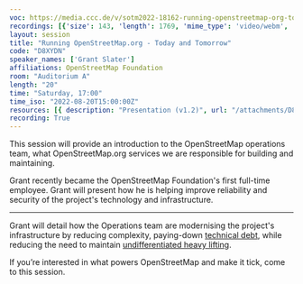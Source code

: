 ```yaml
---
voc: https://media.ccc.de/v/sotm2022-18162-running-openstreetmap-org-today-and-tomorrow
recordings: [{'size': 143, 'length': 1769, 'mime_type': 'video/webm', 'language': 'eng', 'filename': 'sotm2022-18162-eng-Running_OpenStreetMaporg_-_Today_and_Tomorrow_webm-hd.webm', 'state': 'new', 'folder': 'webm-hd', 'high_quality': True, 'width': 1920, 'height': 1080, 'updated_at': '2022-09-19T12:30:00.283+02:00', 'recording_url': 'https://cdn.media.ccc.de/events/sotm/2022/webm-hd/sotm2022-18162-eng-Running_OpenStreetMaporg_-_Today_and_Tomorrow_webm-hd.webm', 'url': 'https://api.media.ccc.de/public/recordings/61830', 'event_url': 'https://api.media.ccc.de/public/events/ced5974e-89a3-5fed-8640-4716ff5e20ae', 'conference_url': 'https://api.media.ccc.de/public/conferences/sotm2022'}, {'size': 66, 'length': 1769, 'mime_type': 'video/webm', 'language': 'eng', 'filename': 'sotm2022-18162-eng-Running_OpenStreetMaporg_-_Today_and_Tomorrow_webm-sd.webm', 'state': 'new', 'folder': 'webm-sd', 'high_quality': False, 'width': 720, 'height': 576, 'updated_at': '2022-09-19T12:27:04.895+02:00', 'recording_url': 'https://cdn.media.ccc.de/events/sotm/2022/webm-sd/sotm2022-18162-eng-Running_OpenStreetMaporg_-_Today_and_Tomorrow_webm-sd.webm', 'url': 'https://api.media.ccc.de/public/recordings/61828', 'event_url': 'https://api.media.ccc.de/public/events/ced5974e-89a3-5fed-8640-4716ff5e20ae', 'conference_url': 'https://api.media.ccc.de/public/conferences/sotm2022'}, {'size': 47, 'length': 1769, 'mime_type': 'video/mp4', 'language': 'eng', 'filename': 'sotm2022-18162-eng-Running_OpenStreetMaporg_-_Today_and_Tomorrow_sd.mp4', 'state': 'new', 'folder': 'h264-sd', 'high_quality': False, 'width': 720, 'height': 576, 'updated_at': '2022-09-19T12:07:04.288+02:00', 'recording_url': 'https://cdn.media.ccc.de/events/sotm/2022/h264-sd/sotm2022-18162-eng-Running_OpenStreetMaporg_-_Today_and_Tomorrow_sd.mp4', 'url': 'https://api.media.ccc.de/public/recordings/61823', 'event_url': 'https://api.media.ccc.de/public/events/ced5974e-89a3-5fed-8640-4716ff5e20ae', 'conference_url': 'https://api.media.ccc.de/public/conferences/sotm2022'}, {'size': 27, 'length': 1769, 'mime_type': 'audio/mpeg', 'language': 'eng', 'filename': 'sotm2022-18162-eng-Running_OpenStreetMaporg_-_Today_and_Tomorrow_mp3.mp3', 'state': 'new', 'folder': 'mp3', 'high_quality': False, 'width': 0, 'height': 0, 'updated_at': '2022-09-19T12:06:03.380+02:00', 'recording_url': 'https://cdn.media.ccc.de/events/sotm/2022/mp3/sotm2022-18162-eng-Running_OpenStreetMaporg_-_Today_and_Tomorrow_mp3.mp3', 'url': 'https://api.media.ccc.de/public/recordings/61822', 'event_url': 'https://api.media.ccc.de/public/events/ced5974e-89a3-5fed-8640-4716ff5e20ae', 'conference_url': 'https://api.media.ccc.de/public/conferences/sotm2022'}, {'size': 114, 'length': 1769, 'mime_type': 'video/mp4', 'language': 'eng', 'filename': 'sotm2022-18162-eng-Running_OpenStreetMaporg_-_Today_and_Tomorrow_hd.mp4', 'state': 'new', 'folder': 'h264-hd', 'high_quality': True, 'width': 1920, 'height': 1080, 'updated_at': '2022-09-19T11:12:57.328+02:00', 'recording_url': 'https://cdn.media.ccc.de/events/sotm/2022/h264-hd/sotm2022-18162-eng-Running_OpenStreetMaporg_-_Today_and_Tomorrow_hd.mp4', 'url': 'https://api.media.ccc.de/public/recordings/61805', 'event_url': 'https://api.media.ccc.de/public/events/ced5974e-89a3-5fed-8640-4716ff5e20ae', 'conference_url': 'https://api.media.ccc.de/public/conferences/sotm2022'}]
layout: session
title: "Running OpenStreetMap.org - Today and Tomorrow"
code: "D8XYDN"
speaker_names: ['Grant Slater']
affiliations: OpenStreetMap Foundation
room: "Auditorium A"
length: "20"
time: "Saturday, 17:00"
time_iso: "2022-08-20T15:00:00Z"
resources: [{ description: "Presentation (v1.2)", url: "/attachments/D8XYDN_sotm-2022-osm-ops-today-tomorrow_frBrZ51.pdf" }]
recording: True
---
```


This session will provide an introduction to the OpenStreetMap operations team, what OpenStreetMap.org services we are responsible for building and maintaining.

Grant recently became the OpenStreetMap Foundation's first full-time employee. Grant will present how he is helping improve reliability and security of the project's technology and infrastructure.

<hr>

Grant will detail how the Operations team are modernising the project's infrastructure by reducing complexity, paying-down [technical debt](https://en.wikipedia.org/wiki/Technical_debt), while reducing the need to maintain [undifferentiated heavy lifting](https://www.factoftheday1.com/p/december-23-undifferentiated-heavy).

If you’re interested in what powers OpenStreetMap and make it tick, come to this session.

